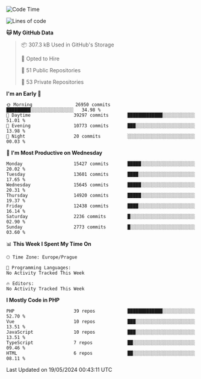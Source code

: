 <!--START_SECTION:waka-->
![Code Time](http://img.shields.io/badge/Code%20Time-1%2C583%20hrs%2058%20mins-blue)

![Lines of code](https://img.shields.io/badge/From%20Hello%20World%20I%27ve%20Written-24.4%20million%20lines%20of%20code-blue)

**🐱 My GitHub Data** 

> 📦 307.3 kB Used in GitHub's Storage 
 > 
> 💼 Opted to Hire
 > 
> 📜 51 Public Repositories 
 > 
> 🔑 53 Private Repositories 
 > 
**I'm an Early 🐤** 

```text
🌞 Morning                26950 commits       █████████░░░░░░░░░░░░░░░░   34.98 % 
🌆 Daytime                39297 commits       █████████████░░░░░░░░░░░░   51.01 % 
🌃 Evening                10773 commits       ███░░░░░░░░░░░░░░░░░░░░░░   13.98 % 
🌙 Night                  20 commits          ░░░░░░░░░░░░░░░░░░░░░░░░░   00.03 % 
```
📅 **I'm Most Productive on Wednesday** 

```text
Monday                   15427 commits       █████░░░░░░░░░░░░░░░░░░░░   20.02 % 
Tuesday                  13601 commits       ████░░░░░░░░░░░░░░░░░░░░░   17.65 % 
Wednesday                15645 commits       █████░░░░░░░░░░░░░░░░░░░░   20.31 % 
Thursday                 14920 commits       █████░░░░░░░░░░░░░░░░░░░░   19.37 % 
Friday                   12438 commits       ████░░░░░░░░░░░░░░░░░░░░░   16.14 % 
Saturday                 2236 commits        █░░░░░░░░░░░░░░░░░░░░░░░░   02.90 % 
Sunday                   2773 commits        █░░░░░░░░░░░░░░░░░░░░░░░░   03.60 % 
```


📊 **This Week I Spent My Time On** 

```text
🕑︎ Time Zone: Europe/Prague

💬 Programming Languages: 
No Activity Tracked This Week

🔥 Editors: 
No Activity Tracked This Week
```

**I Mostly Code in PHP** 

```text
PHP                      39 repos            █████████████░░░░░░░░░░░░   52.70 % 
Vue                      10 repos            ███░░░░░░░░░░░░░░░░░░░░░░   13.51 % 
JavaScript               10 repos            ███░░░░░░░░░░░░░░░░░░░░░░   13.51 % 
TypeScript               7 repos             ██░░░░░░░░░░░░░░░░░░░░░░░   09.46 % 
HTML                     6 repos             ██░░░░░░░░░░░░░░░░░░░░░░░   08.11 % 
```




 Last Updated on 19/05/2024 00:43:11 UTC
<!--END_SECTION:waka-->
<!--
**AlexKratky/AlexKratky** is a ✨ _special_ ✨ repository because its `README.md` (this file) appears on your GitHub profile.

Here are some ideas to get you started:

- 🔭 I’m currently working on ...
- 🌱 I’m currently learning ...
- 👯 I’m looking to collaborate on ...
- 🤔 I’m looking for help with ...
- 💬 Ask me about ...
- 📫 How to reach me: ...
- 😄 Pronouns: ...
- ⚡ Fun fact: ...
-->
